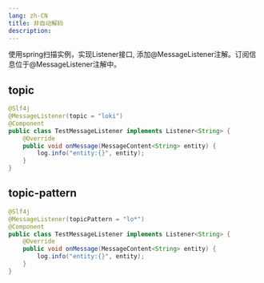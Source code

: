 ```yaml
---
lang: zh-CN
title: 非自动解码
description: 
---
```


使用spring扫描实例，实现Listener接口, 添加@MessageListener注解。订阅信息位于@MessageListener注解中。

## topic

```java
@Slf4j
@MessageListener(topic = "loki")
@Component
public class TestMessageListener implements Listener<String> {
    @Override
    public void onMessage(MessageContent<String> entity) {
        log.info("entity:{}", entity);
    }
}
```

## topic-pattern

```java
@Slf4j
@MessageListener(topicPattern = "lo*")
@Component
public class TestMessageListener implements Listener<String> {
    @Override
    public void onMessage(MessageContent<String> entity) {
        log.info("entity:{}", entity);
    }
}
```
